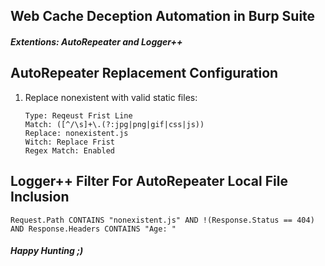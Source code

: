 ## Web Cache Deception Automation in Burp Suite 
#### <em>Extentions: AutoRepeater and Logger++</em>


## AutoRepeater Replacement Configuration
 
1) Replace nonexistent with valid static files:

    ```
    Type: Reqeust Frist Line
    Match: ([^/\s]+\.(?:jpg|png|gif|css|js))
    Replace: nonexistent.js
    Witch: Replace Frist
    Regex Match: Enabled
    ```
    
## Logger++ Filter For AutoRepeater Local File Inclusion

    Request.Path CONTAINS "nonexistent.js" AND !(Response.Status == 404) AND Response.Headers CONTAINS "Age: "
    

<h4><em>Happy Hunting ;) </em><h4>
